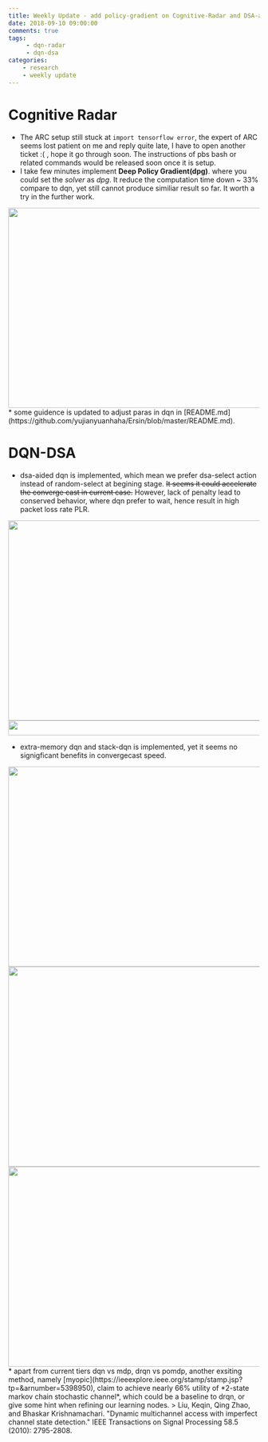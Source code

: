 ```yaml
---
title: Weekly Update - add policy-gradient on Cognitive-Radar and DSA-aided DQN-DSA
date: 2018-09-10 09:00:00
comments: true
tags:
     - dqn-radar
     - dqn-dsa 
categories: 
    - research
    - weekly update
---
```

# Cognitive Radar
* The ARC setup still stuck at ```import tensorflow error```, the expert of ARC seems lost patient on me and reply quite late, I have to open another ticket :( , hope it go through soon. The instructions of pbs bash or related commands would be released soon once it is setup.
* I take few minutes implement **Deep Policy Gradient(dpg)**. where you could set the *solver* as *dpg*. It reduce the computation time down ~ 33% compare to dqn, yet still cannot produce similiar result so far. It worth a try in the further work.
<img src="https://www.dropbox.com/s/lu79u91xxub97e5/dpg.png?dl=1" width="800" height="400" alt="" title="dpg">
* some guidence is updated to adjust paras in dqn in [README.md](https://github.com/yujianyuanhaha/Ersin/blob/master/README.md).

# DQN-DSA
* dsa-aided dqn is implemented, which mean we prefer dsa-select action instead of random-select at begining stage. ~~It seems it could accelerate the converge cast in current case.~~ However, lack of penalty lead to conserved behavior, where dqn prefer to wait, hence result in high packet loss rate PLR.
<img src="https://www.dropbox.com/s/6osby9sq0u5nej1/dsa_aid.png?dl=1" width="800" height="400" alt="" title="200">    
<img src="https://www.dropbox.com/s/kyh05sj6s6wbvc5/dsa_aid_plr.png?dl=1" width="800" height="30" alt="" title="200">    


* extra-memory dqn and stack-dqn is implemented, yet it seems no signigficant benefits in convergecast speed.
<img src="https://www.dropbox.com/s/9q06mf3116ypr71/200.png?dl=1" width="800" height="400" alt="" title="200">    
<img src="https://www.dropbox.com/s/17989a19rv1fvzn/1000.png?dl=1" width="800" height="400" alt="" title="1000">  
<img src="https://www.dropbox.com/s/08anr3t37kcuq9f/stack1000.png?dl=1" width="800" height="400" alt="" title="stack1000">  
* apart from current tiers dqn vs mdp, drqn vs pomdp, another exsiting method, namely [myopic](https://ieeexplore.ieee.org/stamp/stamp.jsp?tp=&arnumber=5398950), claim to achieve nearly 66% utility of *2-state markov chain stochastic channel*, which could be a baseline to drqn, or give some hint when refining our learning nodes.
> Liu, Keqin, Qing Zhao, and Bhaskar Krishnamachari. "Dynamic multichannel access with imperfect channel state detection." IEEE Transactions on Signal Processing 58.5 (2010): 2795-2808.